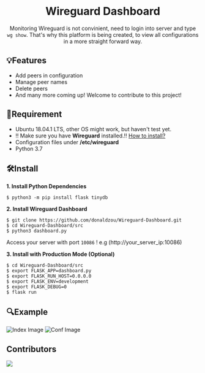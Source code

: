 <h1 align="center"> Wireguard Dashboard</h1>
<p align="center">Monitoring Wireguard is not convinient, need to login into server and type <code>wg show</code>. That's why this platform is being created, to view all configurations in a more straight forward way.</p>

## 💡Features

- Add peers in configuration
- Manage peer names
- Delete peers
- And many more coming up! Welcome to contribute to this project!

## 📝Requirement

- Ubuntu 18.04.1 LTS, other OS might work, but haven't test yet.
- ‼️ Make sure you have **Wireguard** installed.‼️  <a href="https://www.wireguard.com/install/">How to install?</a>
- Configuration files under **/etc/wireguard**
- Python 3.7

## 🛠Install



**1. Install Python Dependencies**

```
$ python3 -m pip install flask tinydb
```

**2. Install Wireguard Dashboard**

```
$ git clone https://github.com/donaldzou/Wireguard-Dashboard.git
$ cd Wireguard-Dashboard/src
$ python3 dashboard.py
```

Access your server with port `10086` ! e.g (http://your_server_ip:10086)

**3. Install with Production Mode (Optional)**

```
$ cd Wireguard-Dashboard/src
$ export FLASK_APP=dashboard.py
$ export FLASK_RUN_HOST=0.0.0.0
$ export FLASK_ENV=development
$ export FLASK_DEBUG=0
$ flask run
```

## 🔍Example
![Index Image](https://github.com/donaldzou/Wireguard-Dashboard/raw/main/src/static/index.png)
![Conf Image](https://github.com/donaldzou/Wireguard-Dashboard/raw/main/src/static/configuration.png)

## Contributors
<a href="https://github.com/donaldzou/wireguard-dashboard/graphs/contributors">
  <img src="https://contrib.rocks/image?repo=donaldzou/wireguard-dashboard" />
</a>
